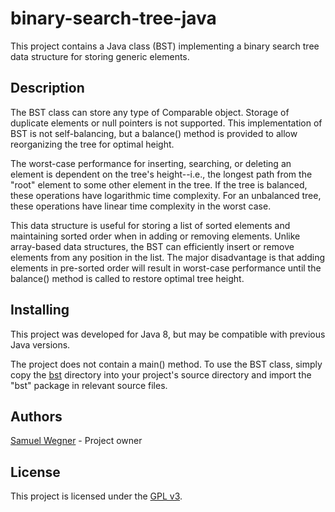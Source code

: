 # binary-search-tree-java
This project contains a Java class (BST) implementing a binary search tree
data structure for storing generic elements.

## Description
The BST class can store any type of Comparable object. Storage of duplicate
elements or null pointers is not supported. This implementation of BST is
not self-balancing, but a balance() method is provided to allow reorganizing
the tree for optimal height.

The worst-case performance for inserting, searching, or deleting an element is
dependent on the tree's height--i.e., the longest path from the "root" element
to some other element in the tree. If the tree is balanced, these operations
have logarithmic time complexity. For an unbalanced tree, these operations have
linear time complexity in the worst case.

This data structure is useful for storing a list of sorted elements and
maintaining sorted order when in adding or removing elements. Unlike
array-based data structures, the BST can efficiently insert or remove elements
from any position in the list. The major disadvantage is that adding elements
in pre-sorted order will result in worst-case performance until the balance()
method is called to restore optimal tree height.

## Installing
This project was developed for Java 8, but may be compatible with previous
Java versions.

The project does not contain a main() method. To use the BST class, simply
copy the [bst](/src/bst/) directory into your project's source directory and
import the "bst" package in relevant source files.

## Authors
[Samuel Wegner](https://github.com/samuelwegner/) - Project owner

## License
This project is licensed under the [GPL v3](LICENSE).